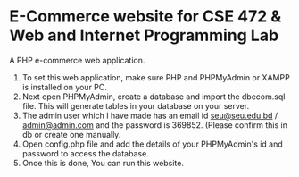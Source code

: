 E-Commerce website for CSE 472 & Web and Internet Programming  Lab  
==================================================================

A PHP e-commerce web application.

1. To set this web application, make sure PHP and PHPMyAdmin or XAMPP is installed on your PC.
2. Next open PHPMyAdmin, create a database and import the dbecom.sql file. This will generate tables in your database on your server.
3. The admin user which I have made has an email id seu@seu.edu.bd / admin@admin.com and the password is 369852. (Please confirm this in db or create one manually.
4. Open config.php file and add the details of your PHPMyAdmin's id and password to access the database.
5. Once this is done, You can run this website.
